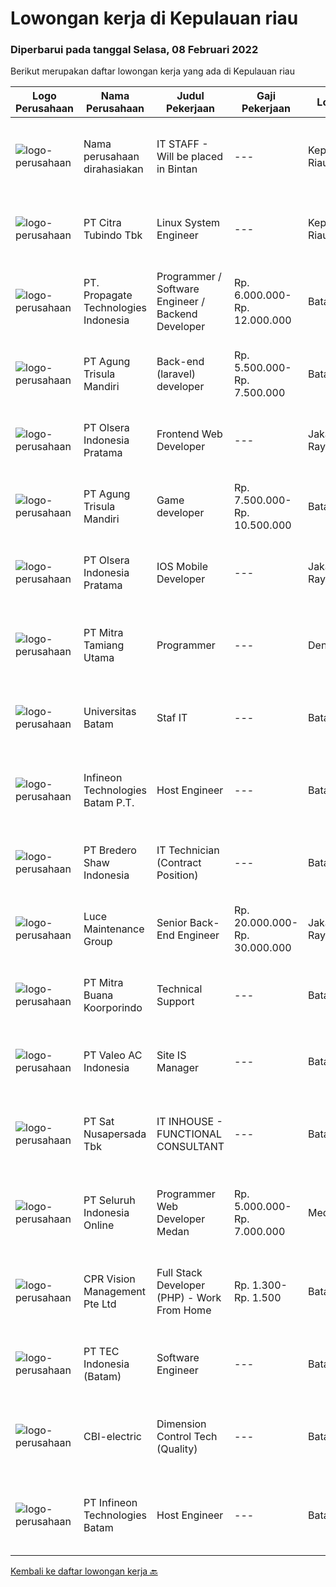 
  # Lowongan kerja di Kepulauan riau

  ### Diperbarui pada tanggal Selasa, 08 Februari 2022

  Berikut merupakan daftar lowongan kerja yang ada di Kepulauan riau

  |Logo Perusahaan | Nama Perusahaan | Judul Pekerjaan | Gaji Pekerjaan | Lokasi | Deskripsi | Tanggal diunggah | Pranala |
  | -------------- | --------------- | --------------- | --------- | --------- | -------------- | ------- | ----------- |
  |![logo-perusahaan](https://us.123rf.com/450wm/pavelstasevich/pavelstasevich1811/pavelstasevich181101027/112815900-stock-vector-no-image-available-icon-flat-vector.jpg?ver=6)|Nama perusahaan dirahasiakan|IT STAFF - Will be placed in Bintan|---|Kepulauan Riau|Bachelor's degree / Diploma of Informatics Engineering/ computer engineering / Information system/ Information Management. Have a least 3 years...|Senin, 07 Februari 2022|https://www.jobstreet.co.id/id/job/it-staff-will-be-placed-in-bintan-3782074?token=0~b8741336-4eb7-4a05-879e-f372567bb6b5&sectionRank=1&jobId=jobstreet-id-job-3782074|
|![logo-perusahaan](https://image-service-cdn.seek.com.au/ae5d7627751fc9d00747acdff063a786f6d09c5f/ee4dce1061f3f616224767ad58cb2fc751b8d2dc)|PT Citra Tubindo Tbk|Linux System Engineer|---|Kepulauan Riau|Main role is to participate in programming, scripting, and process automation, to manage software, hardware, or a system based on a Linux server....|Senin, 07 Februari 2022|https://www.jobstreet.co.id/id/job/linux-system-engineer-3782033?token=0~b8741336-4eb7-4a05-879e-f372567bb6b5&sectionRank=2&jobId=jobstreet-id-job-3782033|
|![logo-perusahaan](https://us.123rf.com/450wm/pavelstasevich/pavelstasevich1811/pavelstasevich181101027/112815900-stock-vector-no-image-available-icon-flat-vector.jpg?ver=6)|PT. Propagate Technologies Indonesia|Programmer / Software Engineer / Backend Developer|Rp. 6.000.000-Rp. 12.000.000|Batam|— Candidate must possess at least Diploma or Bachelor's Degree in Computer Science/Information Technology or equivalent.— At least 1 year of working...|Sabtu, 05 Februari 2022|https://www.jobstreet.co.id/id/job/programmer-software-engineer-backend-developer-3780696?token=0~b8741336-4eb7-4a05-879e-f372567bb6b5&sectionRank=3&jobId=jobstreet-id-job-3780696|
|![logo-perusahaan](https://image-service-cdn.seek.com.au/6306e67940498d3926db1dc3b6d5982a669ee958/ee4dce1061f3f616224767ad58cb2fc751b8d2dc)|PT Agung Trisula Mandiri|Back-end (laravel) developer|Rp. 5.500.000-Rp. 7.500.000|Batam|Responsibilities: Participate in the entire application lifecycle, focusing on coding and debugging. Write clean code to develop functional web...|Jumat, 04 Februari 2022|https://www.jobstreet.co.id/id/job/back-end-laravel-developer-3769671?token=0~b8741336-4eb7-4a05-879e-f372567bb6b5&sectionRank=4&jobId=jobstreet-id-job-3769671|
|![logo-perusahaan](https://image-service-cdn.seek.com.au/90e9bb2e5bcac40b68d491aafb34203d371349a1/ee4dce1061f3f616224767ad58cb2fc751b8d2dc)|PT Olsera Indonesia Pratama|Frontend Web Developer|---|Jakarta Raya|Responsibilities: Development in an AGILE environment Create good product with accessibility and security compliance Create good product with...|Kamis, 03 Februari 2022|https://www.jobstreet.co.id/id/job/frontend-web-developer-3761704?token=0~b8741336-4eb7-4a05-879e-f372567bb6b5&sectionRank=5&jobId=jobstreet-id-job-3761704|
|![logo-perusahaan](https://image-service-cdn.seek.com.au/6306e67940498d3926db1dc3b6d5982a669ee958/ee4dce1061f3f616224767ad58cb2fc751b8d2dc)|PT Agung Trisula Mandiri|Game developer|Rp. 7.500.000-Rp. 10.500.000|Batam|Responsibilities: Development of cross platform web and mobile games Deal with clients data, feeds and designs. Co- operation with other development...|Rabu, 02 Februari 2022|https://www.jobstreet.co.id/id/job/game-developer-3776413?token=0~b8741336-4eb7-4a05-879e-f372567bb6b5&sectionRank=6&jobId=jobstreet-id-job-3776413|
|![logo-perusahaan](https://image-service-cdn.seek.com.au/90e9bb2e5bcac40b68d491aafb34203d371349a1/ee4dce1061f3f616224767ad58cb2fc751b8d2dc)|PT Olsera Indonesia Pratama|IOS Mobile Developer|---|Jakarta Raya|Responsibilities: Development in an AGILE environment Build reusable codes and libraries Create good product with accessibility and security...|Selasa, 01 Februari 2022|https://www.jobstreet.co.id/id/job/ios-mobile-developer-3759166?token=0~b8741336-4eb7-4a05-879e-f372567bb6b5&sectionRank=7&jobId=jobstreet-id-job-3759166|
|![logo-perusahaan](https://image-service-cdn.seek.com.au/40b24f3cc9a8d94d34a601b50fce4e62d3b75f61/ee4dce1061f3f616224767ad58cb2fc751b8d2dc)|PT Mitra Tamiang Utama|Programmer|---|Denpasar|Mengembangkan sistem berupa aplikasi web Melakukan riset pengembangan aplikasi Melakukan diskusi dengan tim terkait dalam melakukan pengembangan web...|Kamis, 27 Januari 2022|https://www.jobstreet.co.id/id/job/programmer-3759631?token=0~b8741336-4eb7-4a05-879e-f372567bb6b5&sectionRank=8&jobId=jobstreet-id-job-3759631|
|![logo-perusahaan](https://image-service-cdn.seek.com.au/998c15f0c8df06c1e1b415735b469202eeeb27c2/ee4dce1061f3f616224767ad58cb2fc751b8d2dc)|Universitas Batam|Staf IT|---|Batam|Syarat Penerimaan Kandidat harus memiliki setidaknya Diploma / Gelar Sarjana di Ilmu Komputer/Teknologi Informasi, atau setara. Setidaknya 2 tahun...|Jumat, 28 Januari 2022|https://www.jobstreet.co.id/id/job/staf-it-3773454?token=0~b8741336-4eb7-4a05-879e-f372567bb6b5&sectionRank=9&jobId=jobstreet-id-job-3773454|
|![logo-perusahaan](https://image-service-cdn.seek.com.au/826dac9b4a28655c2e0b43abeb64a0726cc8961c/ee4dce1061f3f616224767ad58cb2fc751b8d2dc)|Infineon Technologies Batam P.T.|Host Engineer|---|Batam|Part of your life. Part of tomorrow.We make life easier, safer and greener - with technology that achieves more, consumes less and is accessible to...|Senin, 24 Januari 2022|https://www.jobstreet.co.id/id/job/host-engineer-9223082/origin/sg?token=0~b8741336-4eb7-4a05-879e-f372567bb6b5&sectionRank=10&jobId=jobstreet-sg-job-9223082|
|![logo-perusahaan](https://image-service-cdn.seek.com.au/c4db8532dcefc76f459088ffaa174b147b43d567/ee4dce1061f3f616224767ad58cb2fc751b8d2dc)|PT Bredero Shaw Indonesia|IT Technician (Contract Position)|---|Batam|Main Duties &amp; Responsibilities: Serve as the first point of contact for clients and internal employees seeking technical assistance over the...|Jumat, 21 Januari 2022|https://www.jobstreet.co.id/id/job/it-technician-contract-position-3764408?token=0~b8741336-4eb7-4a05-879e-f372567bb6b5&sectionRank=11&jobId=jobstreet-id-job-3764408|
|![logo-perusahaan](https://image-service-cdn.seek.com.au/bc8189667b614c1dc89e3a55ed0c2e3f58b56040/ee4dce1061f3f616224767ad58cb2fc751b8d2dc)|Luce Maintenance Group|Senior Back-End Engineer|Rp. 20.000.000-Rp. 30.000.000|Jakarta Raya|Who we areLuce SG is a leading office and home services platform in Singapore. We have around 400+ staff and execute over 300,000 service visits...|Minggu, 23 Januari 2022|https://www.jobstreet.co.id/id/job/senior-back-end-engineer-9197760/origin/sg?token=0~b8741336-4eb7-4a05-879e-f372567bb6b5&sectionRank=12&jobId=jobstreet-sg-job-9197760|
|![logo-perusahaan](https://image-service-cdn.seek.com.au/f239709d655cb2106929c841dd2b71edd206015d/ee4dce1061f3f616224767ad58cb2fc751b8d2dc)|PT Mitra Buana Koorporindo|Technical Support|---|Batam|Maksimal 35 tahun Pendidikan Minimal SMK / D3 / S1 Teknik Informatika/ Jaringan / Elektro Memiliki pengetahuan tentang Hardware &amp; Software system,...|Senin, 17 Januari 2022|https://www.jobstreet.co.id/id/job/technical-support-3758182?token=0~b8741336-4eb7-4a05-879e-f372567bb6b5&sectionRank=13&jobId=jobstreet-id-job-3758182|
|![logo-perusahaan](https://image-service-cdn.seek.com.au/a9674c42bf2629d06d677a918d0dab01794636ad/ee4dce1061f3f616224767ad58cb2fc751b8d2dc)|PT Valeo AC Indonesia|Site IS Manager|---|Batam|Manage IS team and their performance Manage the delivery and Monitoring of Infrastructure, Business, Office and all site users Manage the recovery of...|Rabu, 19 Januari 2022|https://www.jobstreet.co.id/id/job/site-is-manager-3762181?token=0~b8741336-4eb7-4a05-879e-f372567bb6b5&sectionRank=14&jobId=jobstreet-id-job-3762181|
|![logo-perusahaan](https://image-service-cdn.seek.com.au/27e4053f114815e3a6ab973990445ad7b07fd389/ee4dce1061f3f616224767ad58cb2fc751b8d2dc)|PT Sat Nusapersada Tbk|IT INHOUSE - FUNCTIONAL CONSULTANT|---|Batam|JOB DESCRIPTIONS: Gather, analyze and translate requirement into documented function specification and high level system Perform as point of contact...|Jumat, 14 Januari 2022|https://www.jobstreet.co.id/id/job/it-inhouse-functional-consultant-3756286?token=0~b8741336-4eb7-4a05-879e-f372567bb6b5&sectionRank=15&jobId=jobstreet-id-job-3756286|
|![logo-perusahaan](https://image-service-cdn.seek.com.au/c768f0670f8f8212da7de609b6af9d0b2e5134cc/ee4dce1061f3f616224767ad58cb2fc751b8d2dc)|PT Seluruh Indonesia Online|Programmer Web Developer Medan|Rp. 5.000.000-Rp. 7.000.000|Medan|# Paham php dan web development# Memiliki Team work effort# Kami memberikan benefit saham (esop) di perusahaan kami untuk kandidat yang tepat#...|Rabu, 12 Januari 2022|https://www.jobstreet.co.id/id/job/programmer-web-developer-medan-3753372?token=0~b8741336-4eb7-4a05-879e-f372567bb6b5&sectionRank=16&jobId=jobstreet-id-job-3753372|
|![logo-perusahaan](https://image-service-cdn.seek.com.au/4d4e5bd43e6855bfcba9f692dfd133c4ae60d687/ee4dce1061f3f616224767ad58cb2fc751b8d2dc)|CPR Vision Management Pte Ltd|Full Stack Developer (PHP) - Work From Home|Rp. 1.300-Rp. 1.500|Batam|RESPONSIBILITIES:·      Coordinate and participate in the planning, designing and development of websites and web applications.·      Working with...|Selasa, 11 Januari 2022|https://www.jobstreet.co.id/id/job/full-stack-developer-php-work-from-home-9185244/origin/sg?token=0~b8741336-4eb7-4a05-879e-f372567bb6b5&sectionRank=17&jobId=jobstreet-sg-job-9185244|
|![logo-perusahaan](https://image-service-cdn.seek.com.au/e5fa2b81daae9047d0ab4f6ef4822f50e1c8f8bd/ee4dce1061f3f616224767ad58cb2fc751b8d2dc)|PT TEC Indonesia (Batam)|Software Engineer|---|Batam|Bachelor degree from Electrical Engineer/ Computer Science Good skill to operate C++/C#, Android, Java programming Good skill of Linux, Mobile...|Senin, 10 Januari 2022|https://www.jobstreet.co.id/id/job/software-engineer-3748448?token=0~b8741336-4eb7-4a05-879e-f372567bb6b5&sectionRank=18&jobId=jobstreet-id-job-3748448|
|![logo-perusahaan](https://us.123rf.com/450wm/pavelstasevich/pavelstasevich1811/pavelstasevich181101027/112815900-stock-vector-no-image-available-icon-flat-vector.jpg?ver=6)|CBI-electric|Dimension Control Tech (Quality)|---|Batam|Job Overview:To prepare/maintains the daily DC RFI and reports for Fab. Stage (girder, shop activity, Erection Area, etc). Will in charge to Marjan...|Senin, 07 Februari 2022|https://www.jobstreet.co.id/id/job/dimension-control-tech-quality-1030404051?token=0~b8741336-4eb7-4a05-879e-f372567bb6b5&sectionRank=19&jobId=jobstreet-id-job-1030404051|
|![logo-perusahaan](https://us.123rf.com/450wm/pavelstasevich/pavelstasevich1811/pavelstasevich181101027/112815900-stock-vector-no-image-available-icon-flat-vector.jpg?ver=6)|PT Infineon Technologies Batam|Host Engineer|---|Batam|At a glanceYou are responsible as system and software administrator covering up to installation, configuration, and customization of Tester Computers,...|Selasa, 25 Januari 2022|https://www.jobstreet.co.id/id/job/host-engineer-1030354854?token=0~b8741336-4eb7-4a05-879e-f372567bb6b5&sectionRank=20&jobId=jobstreet-id-job-1030354854|


  [Kembali ke daftar lowongan kerja 🔙](../README.md#daftar-lowongan-kerja)
  